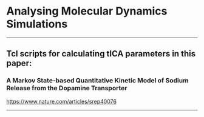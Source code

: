 
<HTML>

<H1>Analysing Molecular Dynamics Simulations

</H1>

<!-- <BODY BGCOLOR="FFFFFF"> -->

<!-- <CENTER><IMG SRC="clouds.jpg" ALIGN="BOTTOM"> </CENTER> -->

<HR>

<H2/>Tcl scripts for calculating tICA parameters in this paper:</H2>
<H3>A Markov State-based Quantitative Kinetic Model of Sodium Release from the Dopamine Transporter</H3>
<a href="https://www.nature.com/articles/srep40076">https://www.nature.com/articles/srep40076</a>

<HR>

<!-- </BODY> -->

</HTML>

